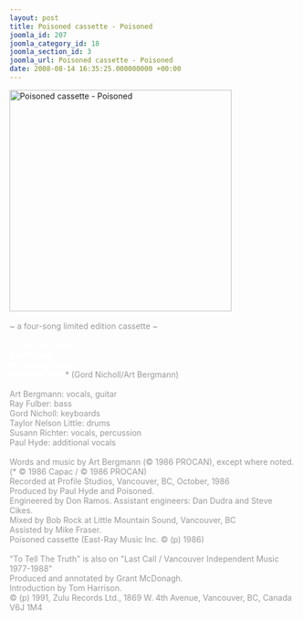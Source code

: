 ```yaml
---
layout: post
title: Poisoned cassette - Poisoned
joomla_id: 207
joomla_category_id: 18
joomla_section_id: 3
joomla_url: Poisoned cassette - Poisoned
date: 2008-08-14 16:35:25.000000000 +00:00
---
```

<div>
<div>
<img src="images/stories/album_covers/album_descriptions/poisoned-poisoned(cassette).jpg" alt="Poisoned cassette - Poisoned" title="Poisoned cassette - Poisoned" style="border: 0px solid #000000; width: 389px; height: 388px" width="389" align="bottom" height="388" /><br />
<br />
<span style="color: #999999" class="Apple-style-span">~ a four-song limited edition cassette ~</span><br />
</div>
<div>
<br />
<span style="color: #ffffff">To Tell The Truth <br />
Blackhearts<br />
My Empty House<br />
Runaway Train</span><span style="color: #999999">* (Gord Nicholl/Art Bergmann)<br />
<br />
Art Bergmann: vocals, guitar<br />
Ray Fulber: bass<br />
Gord Nicholl: keyboards<br />
Taylor Nelson Little: drums<br />
Susann Richter: vocals, percussion<br />
Paul Hyde: additional vocals<br />
<br />
</span><span style="color: #999999">Words and music by Art Bergmann</span><span style="color: #999999"> (&copy; 1986 PROCAN), except where noted. (* &copy; 1986 Capac / &copy; 1986 PROCAN)<br />
Recorded at Profile Studios, Vancouver, BC, October, 1986<br />
Produced by Paul Hyde and Poisoned.<br />
Engineered by Don Ramos. Assistant engineers: Dan Dudra and Steve Cikes.<br />
Mixed by Bob Rock at Little Mountain Sound, Vancouver, BC<br />
Assisted by Mike Fraser.<br />
Poisoned cassette (East-Ray Music Inc. &copy; (p) 1986)<br />
<br />
&quot;To Tell The Truth&quot; is also on &quot;Last Call / Vancouver Independent Music 1977-1988&quot;<br />
Produced and annotated by Grant McDonagh.<br />
Introduction by Tom Harrison.<br />
&copy; (p) 1991, Zulu Records Ltd., 1869 W. 4th Avenue, Vancouver, BC, Canada V6J 1M4</span><br />
<!--EndFragment-->
</div>
</div>
